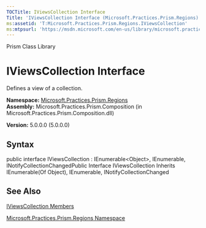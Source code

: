 ```yaml
---
TOCTitle: IViewsCollection Interface
Title: 'IViewsCollection Interface (Microsoft.Practices.Prism.Regions)'
ms:assetid: 'T:Microsoft.Practices.Prism.Regions.IViewsCollection'
ms:mtpsurl: 'https://msdn.microsoft.com/en-us/library/microsoft.practices.prism.regions.iviewscollection(v=pandp.50)'
---
```


Prism Class Library

IViewsCollection Interface
==========================

Defines a view of a collection.

**Namespace:** [Microsoft.Practices.Prism.Regions](https://msdn.microsoft.com/library/microsoft.practices.prism.regions)
**Assembly:** Microsoft.Practices.Prism.Composition (in Microsoft.Practices.Prism.Composition.dll)

**Version:** 5.0.0.0 (5.0.0.0)

## Syntax


public interface IViewsCollection : IEnumerable&lt;Object&gt;, IEnumerable, INotifyCollectionChangedPublic Interface IViewsCollection Inherits IEnumerable(Of Object), IEnumerable, INotifyCollectionChanged

See Also
--------


[IViewsCollection Members](https://msdn.microsoft.com/allmembers.t:microsoft.practices.prism.regions.iviewscollection)

[Microsoft.Practices.Prism.Regions Namespace](https://msdn.microsoft.com/library/microsoft.practices.prism.regions)
